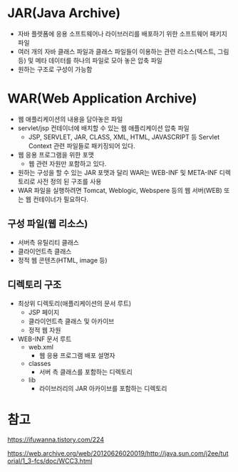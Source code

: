 # JAR(Java Archive)

- 자바 플렛폼에 응용 소프트웨어나 라이브러리를 배포하기 위한 소프트웨어 패키지 파일
- 여러 개의 자바 클래스 파일과 클래스 파일들이 이용하는 관련 리소스(텍스트, 그림 등) 및 메타 데이터를 하나의 파일로 모아 놓은 압축 파일
- 원하는 구조로 구성이 가능함

# WAR(Web Application Archive)

- 웹 애플리케이션의 내용을 담아놓은 파일
- servlet/jsp 컨테이너에 배치할 수 있는 웹 애플리케이션 압축 파일
  - JSP, SERVLET, JAR, CLASS, XML, HTML, JAVASCRIPT 등 Servlet Context 관련 파일들로 패키징되어 있다.
- 웹 응용 프로그램을 위한 포맷
  - 웹 관련 자원만 포함하고 있다.
- 원하는 구성을 할 수 있는 JAR 포맷과 달리 WAR는 WEB-INF 및 META-INF 디렉토리로 사전 정의 된 구조를 사용
- WAR 파일을 실행하려면 Tomcat, Weblogic, Webspere 등의 웹 서버(WEB) 또는 웹 컨테이너가 필요하다.

## 구성 파일(웹 리소스)

- 서버측 유틸리티 클래스
- 클라이언트측 클래스
- 정적 웹 콘텐츠(HTML, image 등)

## 디렉토리 구조

- 최상위 디렉토리(애플리케이션의 문서 루트)
  - JSP 페이지
  - 클라이언트측 클래스 및 아카이브
  - 정적 웹 자원
- WEB-INF 문서 루트
  - web.xml
    - 웹 응용 프로그램 배포 설명자
  - classes
    - 서버 측 클래스를 포함하는 디렉토리
  - lib
    - 라이브러리의 JAR 아카이브를 포함하는 디렉토리

# 참고

<https://ifuwanna.tistory.com/224>

<https://web.archive.org/web/20120626020019/http://java.sun.com/j2ee/tutorial/1_3-fcs/doc/WCC3.html>
